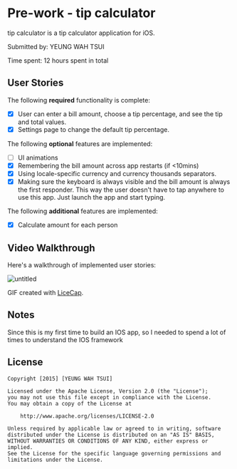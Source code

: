 
# Pre-work - tip calculator

tip calculator is a tip calculator application for iOS.

Submitted by: YEUNG WAH TSUI

Time spent: 12 hours spent in total

## User Stories

The following **required** functionality is complete:

* [x] User can enter a bill amount, choose a tip percentage, and see the tip and total values.
* [x] Settings page to change the default tip percentage.

The following **optional** features are implemented:
* [ ] UI animations
* [x] Remembering the bill amount across app restarts (if <10mins)
* [x] Using locale-specific currency and currency thousands separators.
* [x] Making sure the keyboard is always visible and the bill amount is always the first responder. This way the user doesn't have to tap anywhere to use this app. Just launch the app and start typing.

The following **additional** features are implemented:

* [x] Calculate amount for each person

## Video Walkthrough 

Here's a walkthrough of implemented user stories:

![untitled](https://cloud.githubusercontent.com/assets/10368681/11830655/28e4636c-a375-11e5-8659-f24804bb52bb.gif)

GIF created with [LiceCap](http://www.cockos.com/licecap/).

## Notes

Since this is my first time to build an IOS app, so I needed to spend a lot of times to understand the IOS framework

## License

    Copyright [2015] [YEUNG WAH TSUI]

    Licensed under the Apache License, Version 2.0 (the "License");
    you may not use this file except in compliance with the License.
    You may obtain a copy of the License at

        http://www.apache.org/licenses/LICENSE-2.0

    Unless required by applicable law or agreed to in writing, software
    distributed under the License is distributed on an "AS IS" BASIS,
    WITHOUT WARRANTIES OR CONDITIONS OF ANY KIND, either express or implied.
    See the License for the specific language governing permissions and
    limitations under the License.

